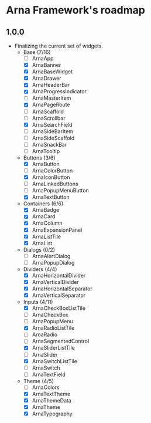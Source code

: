 # Arna Framework's roadmap

## 1.0.0

- Finalizing the current set of widgets.
  - Base (7/16)
    - [ ] ArnaApp
    - [x] ArnaBanner
    - [x] ArnaBaseWidget
    - [x] ArnaDrawer
    - [x] ArnaHeaderBar
    - [x] ArnaProgressIndicator
    - [ ] ArnaMasterItem
    - [x] ArnaPageRoute
    - [ ] ArnaScaffold
    - [ ] ArnaScrollbar
    - [x] ArnaSearchField
    - [ ] ArnaSideBarItem
    - [ ] ArnaSideScaffold
    - [ ] ArnaSnackBar
    - [ ] ArnaTooltip
  - Buttons (3/6)
    - [x] ArnaButton
    - [ ] ArnaColorButton
    - [x] ArnaIconButton
    - [ ] ArnaLinkedButtons
    - [ ] ArnaPopupMenuButton
    - [x] ArnaTextButton
  - Containers (6/6)
    - [x] ArnaBadge
    - [x] ArnaCard
    - [x] ArnaColumn
    - [x] ArnaExpansionPanel
    - [x] ArnaListTile
    - [x] ArnaList
  - Dialogs (0/2)
    - [ ] ArnaAlertDialog
    - [ ] ArnaPopupDialog
  - Dividers (4/4)
    - [x] ArnaHorizontalDivider
    - [x] ArnaVerticalDivider
    - [x] ArnaHorizontalSeparator
    - [x] ArnaVerticalSeparator
  - Inputs (4/11)
    - [x] ArnaCheckBoxListTile
    - [ ] ArnaCheckBox
    - [ ] ArnaPopupMenu
    - [x] ArnaRadioListTile
    - [ ] ArnaRadio
    - [ ] ArnaSegmentedControl
    - [x] ArnaSliderListTile
    - [ ] ArnaSlider
    - [x] ArnaSwitchListTile
    - [ ] ArnaSwitch
    - [ ] ArnaTextField
  - Theme (4/5)
    - [ ] ArnaColors
    - [x] ArnaTextTheme
    - [x] ArnaThemeData
    - [x] ArnaTheme
    - [x] ArnaTypography
